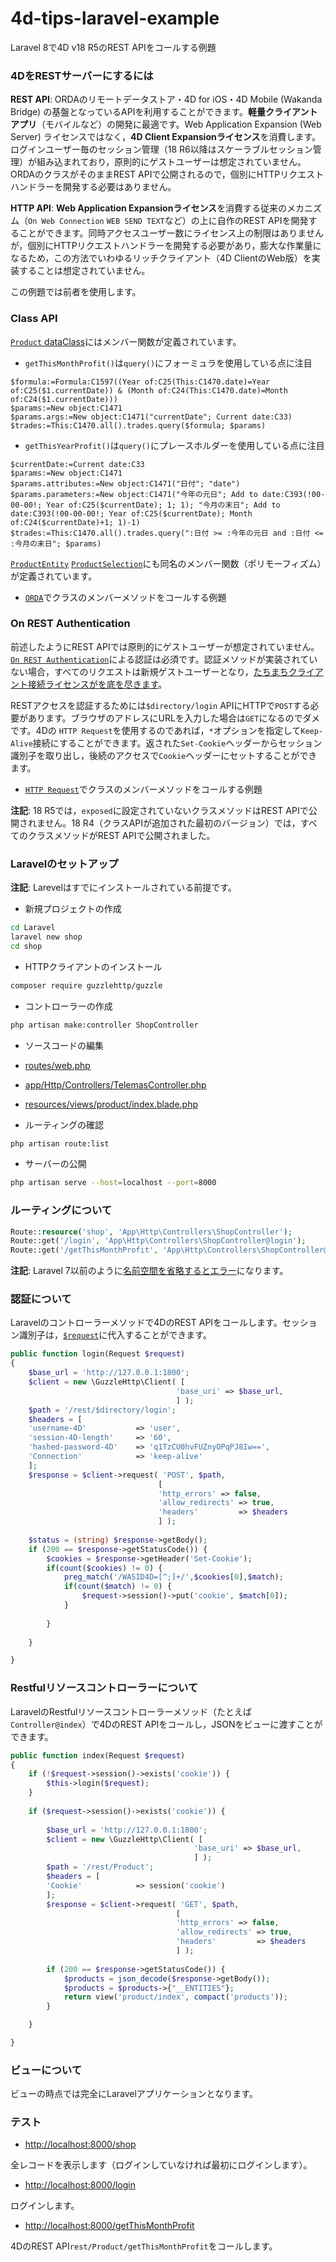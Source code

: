 # 4d-tips-laravel-example
Laravel 8で4D v18 R5のREST APIをコールする例題

### 4DをRESTサーバーにするには

**REST API**: ORDAのリモートデータストア・4D for iOS・4D Mobile (Wakanda Bridge) の基盤となっているAPIを利用することができます。**軽量クライアントアプリ**（モバイルなど）の開発に最適です。Web Application Expansion (Web Server) ライセンスではなく，**4D Client Expansionライセンス**を消費します。ログインユーザー毎のセッション管理（18 R6以降はスケーラブルセッション管理）が組み込まれており，原則的にゲストユーザーは想定されていません。ORDAのクラスがそのままREST APIで公開されるので，個別にHTTPリクエストハンドラーを開発する必要はありません。

**HTTP API**: **Web Application Expansionライセンス**を消費する従来のメカニズム（``On Web Connection`` ``WEB SEND TEXT``など）の上に自作のREST APIを開発することができます。同時アクセスユーザー数にライセンス上の制限はありませんが，個別にHTTPリクエストハンドラーを開発する必要があり，膨大な作業量になるため，この方法でいわゆるリッチクライアント（4D ClientのWeb版）を実装することは想定されていません。

この例題では前者を使用します。

### Class API

[`Product` dataClass](4D/Shop/Project/Sources/Classes/Product.4dm)にはメンバー関数が定義されています。

* `getThisMonthProfit()`は`query()`にフォーミュラを使用している点に注目

```4d
$formula:=Formula:C1597((Year of:C25(This:C1470.date)=Year of:C25($1.currentDate)) & (Month of:C24(This:C1470.date)=Month of:C24($1.currentDate)))
$params:=New object:C1471
$params.args:=New object:C1471("currentDate"; Current date:C33)
$trades:=This:C1470.all().trades.query($formula; $params)
```

* `getThisYearProfit()`は`query()`にプレースホルダーを使用している点に注目

```4d
$currentDate:=Current date:C33
$params:=New object:C1471
$params.attributes:=New object:C1471("日付"; "date")
$params.parameters:=New object:C1471("今年の元日"; Add to date:C393(!00-00-00!; Year of:C25($currentDate); 1; 1); "今月の末日"; Add to date:C393(!00-00-00!; Year of:C25($currentDate); Month of:C24($currentDate)+1; 1)-1)
$trades:=This:C1470.all().trades.query(":日付 >= :今年の元日 and :日付 <= :今月の末日"; $params)
```

[`ProductEntity`](4D/Shop/Project/Sources/Classes/ProductEntity.4dm) [`ProductSelection`](4D/Shop/Project/Sources/Classes/ProductSelection.4dm)にも同名のメンバー関数（ポリモーフィズム）が定義されています。

* [`ORDA`](4D/Shop/Project/Sources/Methods/test_function_1.4dm)でクラスのメンバーメソッドをコールする例題

### On REST Authentication

前述したようにREST APIでは原則的にゲストユーザーが想定されていません。[`On REST Authentication`](4D/Shop/Project/Sources/DatabaseMethods/onRESTAuthentication.4dm)による認証は必須です。認証メソッドが実装されていない場合，すべてのリクエストは新規ゲストユーザーとなり，[たちまちクライアント接続ライセンスがを底を尽きます](https://4d-jp.github.io/2020/11/12/rest-api-license-model/)。

RESTアクセスを認証するためには`$directory/login` APIにHTTPで`POST`する必要があります。ブラウザのアドレスにURLを入力した場合は`GET`になるのでダメです。4Dの `HTTP Request`を使用するのであれば，`*`オプションを指定して`Keep-Alive`接続にすることができます。返された`Set-Cookie`ヘッダーからセッション識別子を取り出し，後続のアクセスで`Cookie`ヘッダーにセットすることができます。

* [`HTTP Request`](4D/Shop/Project/Sources/Methods/test_url_2.4dm)でクラスのメンバーメソッドをコールする例題

**注記**: 18 R5では，``exposed``に設定されていないクラスメソッドはREST APIで公開されません。18 R4（クラスAPIが追加された最初のバージョン）では，すべてのクラスメソッドがREST APIで公開されました。

### Laravelのセットアップ

**注記**: Larevelはすでにインストールされている前提です。

* 新規プロジェクトの作成

```sh
cd Laravel
laravel new shop
cd shop
```

* HTTPクライアントのインストール

```sh
composer require guzzlehttp/guzzle
```

* コントローラーの作成

```sh
php artisan make:controller ShopController
```
* ソースコードの編集

 * [routes/web.php](4D/Shop/Resources/routes/web.php)
 * [app/Http/Controllers/TelemasController.php](4D/Shop/Resources/app/Http/Controllers/ShopController.php)
 * [resources/views/product/index.blade.php](4D/Shop/Resources/resources/views/product/index.blade.php)

* ルーティングの確認

```sh
php artisan route:list
```

* サーバーの公開

```sh
php artisan serve --host=localhost --port=8000
```

### ルーティングについて

```php
Route::resource('shop', 'App\Http\Controllers\ShopController');
Route::get('/login', 'App\Http\Controllers\ShopController@login');
Route::get('/getThisMonthProfit', 'App\Http\Controllers\ShopController@getThisMonthProfit');
```

**注記**: Laravel 7以前のように[名前空間を省略するとエラー](https://litvinjuan.medium.com/how-to-fix-target-class-does-not-exist-in-laravel-8-f9e28b79f8b4)になります。

### 認証について

Laravelのコントローラーメソッドで4DのREST APIをコールします。セッション識別子は，[`$request`](https://laravel.com/docs/8.x/requests)に代入することができます。


```php
public function login(Request $request)
{
    $base_url = 'http://127.0.0.1:1800';
    $client = new \GuzzleHttp\Client( [
                                     'base_uri' => $base_url,
                                     ] );
    $path = '/rest/$directory/login';
    $headers = [
    'username-4D'           => 'user',
    'session-4D-length'     => '60',
    'hashed-password-4D'    => 'q1TzCU0hvFUZnyOPqPJ8Iw==',
    'Connection'            => 'keep-alive'
    ];
    $response = $client->request( 'POST', $path,
                                 [
                                 'http_errors' => false,
                                 'allow_redirects' => true,
                                 'headers'         => $headers
                                 ] );
    
    $status = (string) $response->getBody();
    if (200 == $response->getStatusCode()) {
        $cookies = $response->getHeader('Set-Cookie');
        if(count($cookies) != 0) {
            preg_match('/WASID4D=[^;]+/',$cookies[0],$match);
            if(count($match) != 0) {
                $request->session()->put('cookie', $match[0]);
            }
            
        }
        
    }

}
```

### Restfulリソースコントローラーについて

LaravelのRestfulリソースコントローラーメソッド（たとえば`Controller@index`）で4DのREST APIをコールし，JSONをビューに渡すことができます。

```php
public function index(Request $request)
{
    if (!$request->session()->exists('cookie')) {
        $this->login($request);
    }
                
    if ($request->session()->exists('cookie')) {
        
        $base_url = 'http://127.0.0.1:1800';
        $client = new \GuzzleHttp\Client( [
                                         'base_uri' => $base_url,
                                         ] );
        $path = '/rest/Product';
        $headers = [
        'Cookie'            => session('cookie')
        ];
        $response = $client->request( 'GET', $path,
                                     [
                                     'http_errors' => false,
                                     'allow_redirects' => true,
                                     'headers'         => $headers
                                     ] );
        
        if (200 == $response->getStatusCode()) {
            $products = json_decode($response->getBody());
            $products = $products->{"__ENTITIES"};
            return view('product/index', compact('products'));
        }

    }

}
```

### ビューについて

ビューの時点では完全にLaravelアプリケーションとなります。

### テスト

* [http://localhost:8000/shop](http://localhost:8000/shop)

全レコードを表示します（ログインしていなければ最初にログインします）。

* [http://localhost:8000/login](http://localhost:8000/login)

ログインします。

* [http://localhost:8000/getThisMonthProfit](http://localhost:8000/getThisMonthProfit)

4DのREST API`rest/Product/getThisMonthProfit`をコールします。
